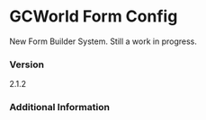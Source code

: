# GCWorld Form Config

New Form Builder System.  Still a work in progress.




### Version
2.1.2

### Additional Information
